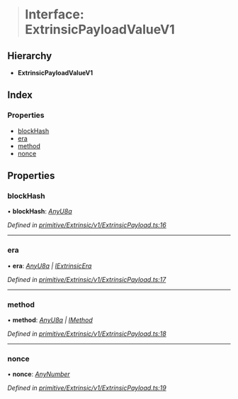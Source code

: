 > # Interface: ExtrinsicPayloadValueV1

## Hierarchy

* **ExtrinsicPayloadValueV1**

## Index

### Properties

* [blockHash](_primitive_extrinsic_v1_extrinsicpayload_.extrinsicpayloadvaluev1.md#blockhash)
* [era](_primitive_extrinsic_v1_extrinsicpayload_.extrinsicpayloadvaluev1.md#era)
* [method](_primitive_extrinsic_v1_extrinsicpayload_.extrinsicpayloadvaluev1.md#method)
* [nonce](_primitive_extrinsic_v1_extrinsicpayload_.extrinsicpayloadvaluev1.md#nonce)

## Properties

###  blockHash

• **blockHash**: *[AnyU8a](../modules/_types_.md#anyu8a)*

*Defined in [primitive/Extrinsic/v1/ExtrinsicPayload.ts:16](https://github.com/polkadot-js/api/blob/9dd0c6c/packages/types/src/primitive/Extrinsic/v1/ExtrinsicPayload.ts#L16)*

___

###  era

• **era**: *[AnyU8a](../modules/_types_.md#anyu8a) | [IExtrinsicEra](_types_.iextrinsicera.md)*

*Defined in [primitive/Extrinsic/v1/ExtrinsicPayload.ts:17](https://github.com/polkadot-js/api/blob/9dd0c6c/packages/types/src/primitive/Extrinsic/v1/ExtrinsicPayload.ts#L17)*

___

###  method

• **method**: *[AnyU8a](../modules/_types_.md#anyu8a) | [IMethod](_types_.imethod.md)*

*Defined in [primitive/Extrinsic/v1/ExtrinsicPayload.ts:18](https://github.com/polkadot-js/api/blob/9dd0c6c/packages/types/src/primitive/Extrinsic/v1/ExtrinsicPayload.ts#L18)*

___

###  nonce

• **nonce**: *[AnyNumber](../modules/_types_.md#anynumber)*

*Defined in [primitive/Extrinsic/v1/ExtrinsicPayload.ts:19](https://github.com/polkadot-js/api/blob/9dd0c6c/packages/types/src/primitive/Extrinsic/v1/ExtrinsicPayload.ts#L19)*